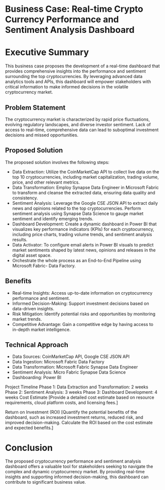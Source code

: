 # Business Case: Real-time Crypto Currency Performance and Sentiment Analysis Dashboard
# Executive Summary
This business case proposes the development of a real-time dashboard that provides comprehensive insights into the performance and sentiment surrounding the top  cryptocurrencies. By leveraging advanced data analytics tools and APIs, this dashboard will empower stakeholders with critical information to make informed decisions in the volatile cryptocurrency market.

## Problem Statement
The cryptocurrency market is characterized by rapid price fluctuations, evolving regulatory landscapes, and diverse investor sentiment. Lack of access to real-time, comprehensive data can lead to suboptimal investment decisions and missed opportunities.

## Proposed Solution
The proposed solution involves the following steps:
- Data Extraction: Utilize the CoinMarketCap API to collect live data on the top 10 cryptocurrencies, including market capitalization, trading volume, price, and other relevant metrics.
- Data Transformation: Employ Synapse Data Engineer in Microsoft Fabric to transform and cleanse the extracted data, ensuring data quality and consistency.
- Sentiment Analysis: Leverage the Google CSE JSON API to extract daily news and opinions related to the top  cryptocurrencies. Perform sentiment analysis using Synapse Data Science to gauge market sentiment and 
  identify emerging trends.
- Dashboard Development: Create a dynamic dashboard in Power BI that visualizes key performance indicators (KPIs) for each cryptocurrency, including price charts, trading volume trends, and sentiment analysis 
  results.
- Data Activator: To configure  email alerts in Power BI visuals to predict market sentiments shaped by latest news, opinions and releases in the digital asset space.
- Orchestrate the whole process as an End-to-End Pipeline using Microsoft Fabric- Data Factory.

## Benefits
- Real-time Insights: Access up-to-date information on cryptocurrency performance and sentiment.
- Informed Decision-Making: Support investment decisions based on data-driven insights.
- Risk Mitigation: Identify potential risks and opportunities by monitoring market trends.
- Competitive Advantage: Gain a competitive edge by having access to in-depth market intelligence.

## Technical Approach
- Data Sources: CoinMarketCap API, Google CSE JSON API
- Data Ingestion: Microsoft Fabric Data Factory
- Data Transformation: Microsoft Fabric Synapse Data Engineer
- Sentiment Analysis: Micro Fabric Synapse Data Science
- Dashboarding: Power BI

Project Timeline
Phase 1: Data Extraction and Transformation: 2 weeks
Phase 2: Sentiment Analysis: 3 weeks
Phase 3: Dashboard Development: 4 weeks
Cost Estimate
[Provide a detailed cost estimate based on resource requirements, cloud platform costs, and licensing fees.]

Return on Investment (ROI)
[Quantify the potential benefits of the dashboard, such as increased investment returns, reduced risk, and improved decision-making. Calculate the ROI based on the cost estimate and expected benefits.]

# Conclusion
The proposed cryptocurrency performance and sentiment analysis dashboard offers a valuable tool for stakeholders seeking to navigate the complex and dynamic cryptocurrency market. By providing real-time insights and supporting informed decision-making, this dashboard can contribute to significant business value.








